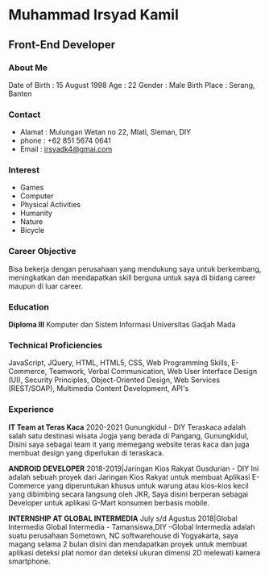# Muhammad Irsyad Kamil
## Front-End Developer
### About Me

Date of Birth : 15 August 1998
Age : 22
Gender : Male
Birth Place : Serang, Banten

### Contact
- Alamat : Mulungan Wetan no 22, Mlati, Sleman, DIY
- phone : +62 851 5674 0641 
- Email : [irsyadk4@gmai.com](irsyadk4@gmail.com)

### Interest
- Games
- Computer
- Physical Activities
- Humanity
- Nature
- Bicycle

### Career Objective
Bisa bekerja dengan perusahaan yang mendukung saya untuk berkembang, meningkatkan dan
mendapatkan skill berguna untuk saya di bidang career maupun di luar career.

### Education
**Diploma III**
Komputer dan Sistem Informasi
Universitas Gadjah Mada

### Technical Proficiencies
JavaScript, JQuery, HTML, HTML5, CSS, Web
Programming Skills, E-Commerce,
Teamwork, Verbal Communication,
Web User Interface Design (UI), Security
Principles, Object-Oriented Design, Web
Services (REST/SOAP), Multimedia Content
Development, API's

### Experience
**IT Team at Teras Kaca**
2020-2021
Gunungkidul - DIY
Teraskaca adalah salah satu destinasi wisata Jogja yang berada di Pangang,
Gunungkidul, Disini saya sebagai team it yang memegang website teras kaca dan juga
membuat design yang diperlukan di teraskaca.

**ANDROID DEVELOPER**
2018-2019|Jaringan Kios Rakyat
Gusdurian - DIY
Ini adalah sebuah proyek dari Jaringan Kios Rakyat untuk membuat Aplikasi E-
Commerce yang diperuntukan khusus untuk warung atau kios-kios kecil yang dibimbing 
secara langsung oleh JKR, Saya disini berperan sebagai Developer untuk aplikasi G-Mart
konsumen berbasis mobile.

**INTERNSHIP AT GLOBAL INTERMEDIA**
July s/d Agustus 2018|Global Intermedia
Global Intermedia - Tamansiswa,DIY
–Global Intermedia adalah suatu perusahaan Sometown, NC softwarehouse di Yogyakarta, saya magang
selama 2 bulan disini dan mendapatkan proyek untuk membuat aplikasi deteksi plat
nomor dan deteksi ukuran dimensi 2D melewati kamera smartphone.

